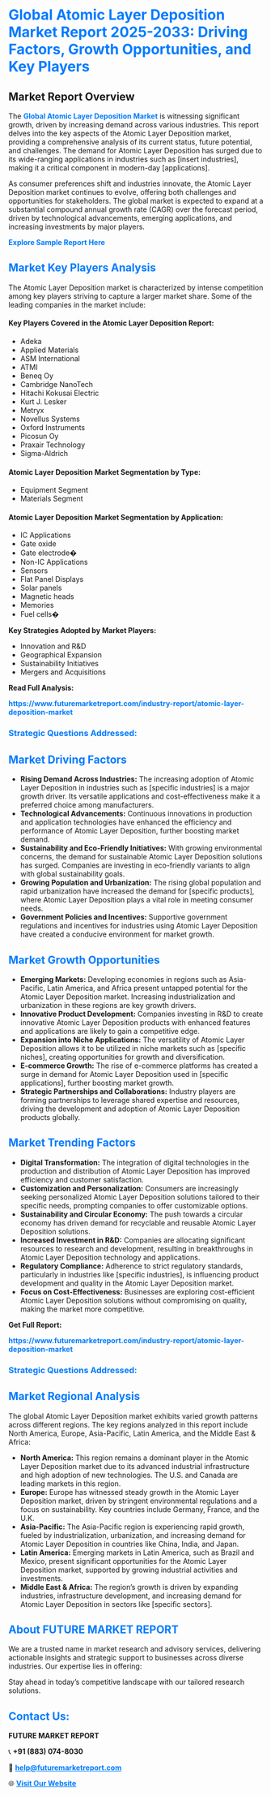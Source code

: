 <h1 style="color: #007BFF;">Global Atomic Layer Deposition Market Report 2025-2033: Driving Factors, Growth Opportunities, and Key Players</h1>

<section id="overview">
<h2>Market Report Overview</h2>
<p>The <a href="https://www.futuremarketreport.com/industry-report/atomic-layer-deposition-market" style="color: #007BFF; text-decoration: none;"><strong>Global Atomic Layer Deposition Market</strong></a> is witnessing significant growth, driven by increasing demand across various industries. This report delves into the key aspects of the Atomic Layer Deposition market, providing a comprehensive analysis of its current status, future potential, and challenges. The demand for Atomic Layer Deposition has surged due to its wide-ranging applications in industries such as [insert industries], making it a critical component in modern-day [applications].</p>
<p>As consumer preferences shift and industries innovate, the Atomic Layer Deposition market continues to evolve, offering both challenges and opportunities for stakeholders. The global market is expected to expand at a substantial compound annual growth rate (CAGR) over the forecast period, driven by technological advancements, emerging applications, and increasing investments by major players.</p>
</section>

<section id="overview">
<p><a href="https://www.futuremarketreport.com/request-sample/reportId=107129" style="color: #007BFF; text-decoration: none;"><strong>Explore Sample Report Here</strong></a></p>
</section>

<section id="key-players">
<h2 style="color: #007BFF;">Market Key Players Analysis</h2>
<p>The Atomic Layer Deposition market is characterized by intense competition among key players striving to capture a larger market share. Some of the leading companies in the market include:</p>
<h4>Key Players Covered in the Atomic Layer Deposition Report:</h4>
<ul><li>Adeka</li><li>Applied Materials</li><li>ASM International</li><li>ATMI</li><li>Beneq Oy</li><li>Cambridge NanoTech</li><li>Hitachi Kokusai Electric</li><li>Kurt J. Lesker</li><li>Metryx</li><li>Novellus Systems</li><li>Oxford Instruments</li><li>Picosun Oy</li><li>Praxair Technology</li><li>Sigma-Aldrich</li></ul>
<h4>Atomic Layer Deposition Market Segmentation by Type:</h4>
<ul><li>Equipment Segment</li><li>Materials Segment</li></ul>

<h4>Atomic Layer Deposition Market Segmentation by Application:</h4>
<ul><li>IC Applications</li><li>Gate oxide</li><li>Gate electrode�</li><li>Non-IC Applications</li><li>Sensors</li><li>Flat Panel Displays</li><li>Solar panels</li><li>Magnetic heads</li><li>Memories</li><li>Fuel cells�</li></ul>
<p><strong>Key Strategies Adopted by Market Players:</strong></p>
<ul>
<li>Innovation and R&D</li>
<li>Geographical Expansion</li>
<li>Sustainability Initiatives</li>
<li>Mergers and Acquisitions</li>
</ul>
</section>

<section>
<p><strong>Read Full Analysis: </strong></p><a href="https://www.futuremarketreport.com/industry-report/atomic-layer-deposition-market" style="color: #007BFF; text-decoration: none;"><strong>https://www.futuremarketreport.com/industry-report/atomic-layer-deposition-market</strong></a>
<h3 style="color: #007BFF;">Strategic Questions Addressed:</h3>
</section>

<section id="driving-factors">
<h2 style="color: #007BFF;">Market Driving Factors</h2>
<ul>
<li><strong>Rising Demand Across Industries:</strong> The increasing adoption of Atomic Layer Deposition in industries such as [specific industries] is a major growth driver. Its versatile applications and cost-effectiveness make it a preferred choice among manufacturers.</li>
<li><strong>Technological Advancements:</strong> Continuous innovations in production and application technologies have enhanced the efficiency and performance of Atomic Layer Deposition, further boosting market demand.</li>
<li><strong>Sustainability and Eco-Friendly Initiatives:</strong> With growing environmental concerns, the demand for sustainable Atomic Layer Deposition solutions has surged. Companies are investing in eco-friendly variants to align with global sustainability goals.</li>
<li><strong>Growing Population and Urbanization:</strong> The rising global population and rapid urbanization have increased the demand for [specific products], where Atomic Layer Deposition plays a vital role in meeting consumer needs.</li>
<li><strong>Government Policies and Incentives:</strong> Supportive government regulations and incentives for industries using Atomic Layer Deposition have created a conducive environment for market growth.</li>
</ul>
</section>

<section id="growth-opportunities">
<h2 style="color: #007BFF;">Market Growth Opportunities</h2>
<ul>
<li><strong>Emerging Markets:</strong> Developing economies in regions such as Asia-Pacific, Latin America, and Africa present untapped potential for the Atomic Layer Deposition market. Increasing industrialization and urbanization in these regions are key growth drivers.</li>
<li><strong>Innovative Product Development:</strong> Companies investing in R&D to create innovative Atomic Layer Deposition products with enhanced features and applications are likely to gain a competitive edge.</li>
<li><strong>Expansion into Niche Applications:</strong> The versatility of Atomic Layer Deposition allows it to be utilized in niche markets such as [specific niches], creating opportunities for growth and diversification.</li>
<li><strong>E-commerce Growth:</strong> The rise of e-commerce platforms has created a surge in demand for Atomic Layer Deposition used in [specific applications], further boosting market growth.</li>
<li><strong>Strategic Partnerships and Collaborations:</strong> Industry players are forming partnerships to leverage shared expertise and resources, driving the development and adoption of Atomic Layer Deposition products globally.</li>
</ul>
</section>

<section id="trending-factors">
<h2 style="color: #007BFF;">Market Trending Factors</h2>
<ul>
<li><strong>Digital Transformation:</strong> The integration of digital technologies in the production and distribution of Atomic Layer Deposition has improved efficiency and customer satisfaction.</li>
<li><strong>Customization and Personalization:</strong> Consumers are increasingly seeking personalized Atomic Layer Deposition solutions tailored to their specific needs, prompting companies to offer customizable options.</li>
<li><strong>Sustainability and Circular Economy:</strong> The push towards a circular economy has driven demand for recyclable and reusable Atomic Layer Deposition solutions.</li>
<li><strong>Increased Investment in R&D:</strong> Companies are allocating significant resources to research and development, resulting in breakthroughs in Atomic Layer Deposition technology and applications.</li>
<li><strong>Regulatory Compliance:</strong> Adherence to strict regulatory standards, particularly in industries like [specific industries], is influencing product development and quality in the Atomic Layer Deposition market.</li>
<li><strong>Focus on Cost-Effectiveness:</strong> Businesses are exploring cost-efficient Atomic Layer Deposition solutions without compromising on quality, making the market more competitive.</li>
</ul>
</section>

<section>
<p><strong>Get Full Report: </strong></p><a href="https://www.futuremarketreport.com/industry-report/atomic-layer-deposition-market" style="color: #007BFF; text-decoration: none;"><strong>https://www.futuremarketreport.com/industry-report/atomic-layer-deposition-market</strong></a>
<h3 style="color: #007BFF;">Strategic Questions Addressed:</h3>
</section>


<section id="regional-analysis">
<h2 style="color: #007BFF;">Market Regional Analysis</h2>
<p>The global Atomic Layer Deposition market exhibits varied growth patterns across different regions. The key regions analyzed in this report include North America, Europe, Asia-Pacific, Latin America, and the Middle East & Africa:</p>
<ul>
<li><strong>North America:</strong> This region remains a dominant player in the Atomic Layer Deposition market due to its advanced industrial infrastructure and high adoption of new technologies. The U.S. and Canada are leading markets in this region.</li>
<li><strong>Europe:</strong> Europe has witnessed steady growth in the Atomic Layer Deposition market, driven by stringent environmental regulations and a focus on sustainability. Key countries include Germany, France, and the U.K.</li>
<li><strong>Asia-Pacific:</strong> The Asia-Pacific region is experiencing rapid growth, fueled by industrialization, urbanization, and increasing demand for Atomic Layer Deposition in countries like China, India, and Japan.</li>
<li><strong>Latin America:</strong> Emerging markets in Latin America, such as Brazil and Mexico, present significant opportunities for the Atomic Layer Deposition market, supported by growing industrial activities and investments.</li>
<li><strong>Middle East & Africa:</strong> The region’s growth is driven by expanding industries, infrastructure development, and increasing demand for Atomic Layer Deposition in sectors like [specific sectors].</li>
</ul>
</section>

<footer>
<h2 style="color: #007BFF;">About FUTURE MARKET REPORT</h2>
<p>We are a trusted name in market research and advisory services, delivering actionable insights and strategic support to businesses across diverse industries. Our expertise lies in offering:</p>

<p>Stay ahead in today’s competitive landscape with our tailored research solutions.</p>

<h2 style="color: #007BFF;">Contact Us:</h2>
<p><strong>FUTURE MARKET REPORT</strong></p>
<p>📞 <strong>+91 (883) 074-8030</strong></p>
<p>📧 <strong><a href="mailto:help@futuremarketreport.com" style="color: #007BFF;">help@futuremarketreport.com</a></strong></p>
<p>🌐 <strong><a href="https://www.futuremarketreport.com/" style="color: #007BFF;">Visit Our Website</a></strong></p>
</footer>